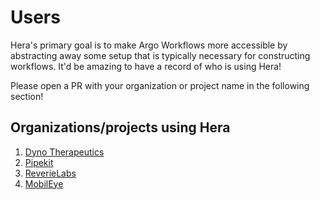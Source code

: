 # Users

Hera's primary goal is to make Argo Workflows more accessible by abstracting away some setup that is typically necessary
for constructing workflows. It'd be amazing to have a record of who is using Hera!

Please open a PR with your organization or project name in the following section!

## Organizations/projects using Hera

1. [Dyno Therapeutics](https://www.dynotx.com)
2. [Pipekit](https://www.pipekit.io)
3. [ReverieLabs](https://www.reverielabs.com/)
4. [MobilEye](https://www.mobileye.com/)